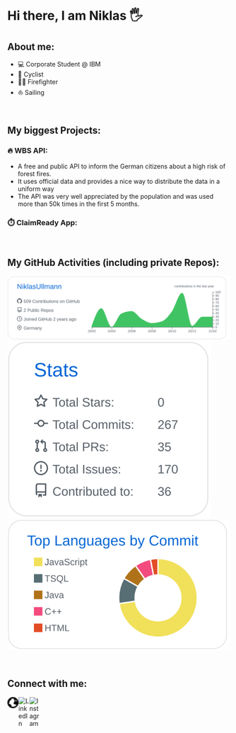 # Hi there, I am Niklas :raised_hand_with_fingers_splayed:

## About me:

- :computer: Corporate Student @ IBM
- :bicyclist: Cyclist
- :man_firefighter: Firefighter
- :sailboat: Sailing

<br />

## My biggest Projects:

### :fire: WBS API:

- A free and public API to inform the German citizens about a high risk of forest fires.
- It uses official data and provides a nice way to distribute the data in a uniform way
- The API was very well appreciated by the population and was used more than 50k times in the first 5 months.

### :stopwatch: ClaimReady App:

<br />

## My GitHub Activities (including private Repos):

[![](https://raw.githubusercontent.com/NiklasUllmann/NiklasUllmann/main/profile-summary-card-output/github/0-profile-details.svg)](https://github.com/vn7n24fzkq/github-profile-summary-cards)
[![](https://raw.githubusercontent.com/NiklasUllmann/NiklasUllmann/main/profile-summary-card-output/github/3-stats.svg)](https://github.com/vn7n24fzkq/github-profile-summary-cards)
[![](https://raw.githubusercontent.com/NiklasUllmann/NiklasUllmann/main/profile-summary-card-output/github/2-most-commit-language.svg)](https://github.com/vn7n24fzkq/github-profile-summary-cards)



<br />

## Connect with me:

[<img align="left" target="_blank" alt="niklas-ullmann.de" width="25px" src="https://raw.githubusercontent.com/iconic/open-iconic/master/svg/globe.svg" />][website]
[<img align="left" target="_blank" alt="LinkedIn" width="25px" src="https://cdn.jsdelivr.net/npm/simple-icons@v3/icons/linkedin.svg" />][linkedin]
[<img align="left" target="_blank" alt="Instagram" width="25px" src="https://cdn.jsdelivr.net/npm/simple-icons@v3/icons/instagram.svg" />][instagram]

<br />

[website]: https://niklas-ullmann.de/
[instagram]: https://www.instagram.com/ullmannniklas/
[linkedin]: https://www.linkedin.com/in/niklas-ullmann/
[wbsapi]: http://wbs.niklas-ullmann.de/

